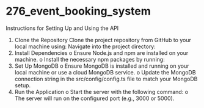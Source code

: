 # 276_event_booking_system

Instructions for Setting Up and Using the API
1.	Clone the Repository
 Clone the project repository from GitHub to your local machine using:
 Navigate into the project directory:
3.	Install Dependencies
o	Ensure Node.js and npm are installed on your machine.
o	Install the necessary npm packages by running:
4.	Set Up MongoDB
o	Ensure MongoDB is installed and running on your local machine or use a cloud MongoDB service.
o	Update the MongoDB connection string in the src/config/config.ts file to match your MongoDB setup.
5.	Run the Application
o	Start the server with the following command:
o	The server will run on the configured port (e.g., 3000 or 5000).
